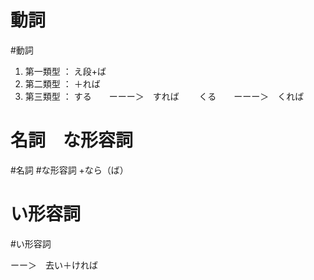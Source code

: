 # 動詞
#動詞 
1. 第一類型 ： 
	え段+ば
1. 第二類型 ：
	＋れば
1. 第三類型 ： 
	する　　ーーー＞　すれば　　
	くる　　ーーー＞　くれば

# 名詞　な形容詞
#名詞  #な形容詞 
+なら（ば）

# い形容詞
#い形容詞

ーー＞　去い＋ければ

